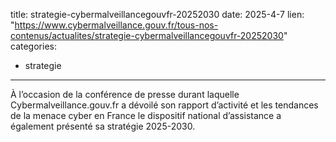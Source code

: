  
title: strategie-cybermalveillancegouvfr-20252030
date: 2025-4-7
lien: "https://www.cybermalveillance.gouv.fr/tous-nos-contenus/actualites/strategie-cybermalveillancegouvfr-20252030"
categories:
  - strategie
---

À l’occasion de la conférence de presse durant laquelle Cybermalveillance.gouv.fr a dévoilé son rapport d’activité et les tendances de la menace cyber en France
le dispositif national d’assistance a également présenté sa stratégie 2025-2030.
